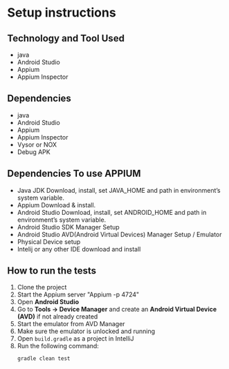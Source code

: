 # Setup instructions

## Technology and Tool Used
- java
- Android Studio
- Appium
- Appium Inspector

## Dependencies
- java
- Android Studio
- Appium
- Appium Inspector
- Vysor or NOX
- Debug APK

## Dependencies To use APPIUM
- Java JDK Download, install, set JAVA_HOME and path in environment’s system variable.
- Appium Download & install.
- Android Studio Download, install, set ANDROID_HOME and path in environment’s system variable.
- Android Studio SDK Manager Setup
- Android Studio AVD(Android Virtual Devices) Manager Setup / Emulator
- Physical Device setup
- Intelij or any other IDE download and install


## How to run the tests
1. Clone the project
2. Start the Appium server "Appium -p 4724"
3. Open **Android Studio**
4. Go to **Tools → Device Manager** and create an **Android Virtual Device (AVD)** if not already created
5. Start the emulator from AVD Manager
6. Make sure the emulator is unlocked and running
7. Open `build.gradle` as a project in IntelliJ
8. Run the following command:
    ```bash
    gradle clean test
    ```




